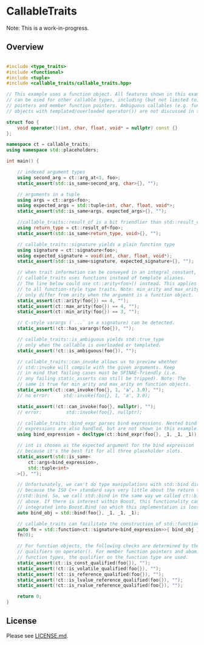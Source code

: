 <!--
Copyright Barrett Adair 2016
Distributed under the Boost Software License, Version 1.0.
(See accompanying file LICENSE.md or copy at http://boost.org/LICENSE_1_0.txt)
-->

# CallableTraits

<!--![Build Status](https://travis-ci.org/badair/CLBL.svg?branch=master)-->

<!--[![Join the chat at https://gitter.im/badair/CLBL](https://badges.gitter.im/badair/CLBL.svg)](https://gitter.im/badair/CLBL?utm_source=badge&utm_medium=badge&utm_campaign=pr-badge&utm_content=badge) -->

<!--</a> <a target="_blank" href="http://melpon.org/wandbox/permlink/TlioDiz6yYNxZFnv">![Try it online][badge.wandbox]</a>-->

Note: This is a work-in-progress.

## Overview
<!-- Important: keep this in sync with example/intro.cpp -->
```cpp

#include <type_traits>
#include <functional>
#include <tuple>
#include <callable_traits/callable_traits.hpp>

// This example uses a function object. All features shown in this example
// can be used for other callable types, including (but not limited to) function
// pointers and member function pointers. Ambiguous callables (e.g. function
// objects with templated/overloaded operator()) are not discussed in this example.

struct foo {
    void operator()(int, char, float, void* = nullptr) const {}
};

namespace ct = callable_traits;
using namespace std::placeholders;

int main() {

    // indexed argument types
    using second_arg = ct::arg_at<1, foo>;
    static_assert(std::is_same<second_arg, char>{}, "");

    // arguments in a tuple
    using args = ct::args<foo>;
    using expected_args = std::tuple<int, char, float, void*>;
    static_assert(std::is_same<args, expected_args>{}, "");

    //callable_traits::result_of is a bit friendlier than std::result_of 
    using return_type = ct::result_of<foo>;
    static_assert(std::is_same<return_type, void>{}, "");

    // callable_traits::signature yields a plain function type
    using signature = ct::signature<foo>;
    using expected_signature = void(int, char, float, void*);
    static_assert(std::is_same<signature, expected_signature>{}, "");

    // when trait information can be conveyed in an integral_constant,
    // callable_traits uses functions instead of template aliases.
    // The line below could use ct::arity<foo>() instead. This applies
    // to all function-style type traits. Note: min_arity and max_arity
    // only differ from arity when the argument is a function object.
    static_assert(ct::arity(foo{}) == 4, "");
    static_assert(ct::max_arity(foo{}) == 4, "");
    static_assert(ct::min_arity(foo{}) == 3, "");

    // C-style varargs (`...` in a signature) can be detected.
    static_assert(!ct::has_varargs(foo{}), "");

    // callable_traits::is_ambiguous yields std::true_type 
    // only when the callable is overloaded or templated.
    static_assert(!ct::is_ambiguous(foo{}), "");

    // callable_traits::can_invoke allows us to preview whether
    // std::invoke will compile with the given arguments. Keep
    // in mind that failing cases must be SFINAE-friendly (i.e.
    // any failing static_asserts can still be tripped). Note: The
    // same is true for min_arity and max_arity on function objects.
    static_assert(ct::can_invoke(foo{}, 1, 'a', 3.0), "");
    // no error:     std::invoke(foo{}, 1, 'a', 3.0);

    static_assert(!ct::can_invoke(foo{}, nullptr), "");
    // error:         std::invoke(foo{}, nullptr);

    // callable_traits::bind_expr parses bind expressions. Nested bind
    // expressions are also handled, but are not shown in this example.
    using bind_expression = decltype(ct::bind_expr(foo{}, _1, _1, _1));

    // int is chosen as the expected argument for the bind expression
    // because it's the best fit for all three placeholder slots.
    static_assert(std::is_same<
        ct::args<bind_expression>,
        std::tuple<int>
    >{}, "");

    // Unfortunately, we can't do type manipulations with std::bind directly,
    // because the ISO C++ standard says very little about the return type of
    //std::bind. So, we call std::bind in the same way we called ct::bind_expr
    // above. If there is interest within Boost, this functionality can be
    // integrated into Boost.Bind (on which this implementation is loosely based).
    auto bind_obj = std::bind(foo{}, _1, _1, _1);

    // callable_traits can facilitate the construction of std::function objects.
    auto fn = std::function<ct::signature<bind_expression>>{ bind_obj };
    fn(0);

    // For function objects, the following checks are determined by the 
    // qualifiers on operator(). For member function pointers and abominable
    // function types, the qualifier on the function type are used.
    static_assert(ct::is_const_qualified(foo{}), "");
    static_assert(!ct::is_volatile_qualified(foo{}), "");
    static_assert(!ct::is_reference_qualified(foo{}), "");
    static_assert(!ct::is_lvalue_reference_qualified(foo{}), "");
    static_assert(!ct::is_rvalue_reference_qualified(foo{}), "");

    return 0;
}
```

## License
Please see [LICENSE.md](LICENSE.md).

<!-- Links -->
[badge.Wandbox]: https://img.shields.io/badge/try%20it-online-blue.svg
[example.Wandbox]: http://melpon.org/wandbox/permlink/TlioDiz6yYNxZFnv
